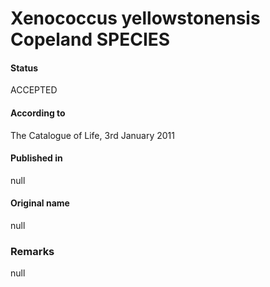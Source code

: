 # Xenococcus yellowstonensis Copeland SPECIES

#### Status
ACCEPTED

#### According to
The Catalogue of Life, 3rd January 2011

#### Published in
null

#### Original name
null

### Remarks
null